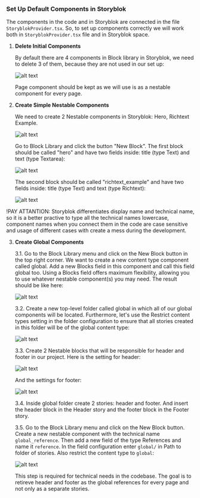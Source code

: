 ### Set Up Default Components in Storyblok

The components in the code and in Storyblok are connected in the file `StoryblokProvider.tsx`.
So, to set up components correctly we will work both in `StoryblokProvider.tsx` file and in Storyblok space.

1. **Delete Initial Components**

    By default there are 4 components in Block library in Storyblok, we need to delete 3 of them, because they are not used in our set up:

    ![alt text](../img/delete-components.png)

    Page component should be kept as we will use is as a nestable component for every page.

2. **Create Simple Nestable Components**

    We need to create 2 Nestable components in Storyblok: Hero, Richtext Example.

    ![alt text](../img/simple-nestable-components.png)

    Go to Block Library and click the button "New Block".
    The first block should be called "hero" and have two fields inside: title (type Text) and text (type Textarea):

    ![alt text](../img/hero-example.png)

    The second block should be called "richtext_example" and have two fields inside: title (type Text) and text (type Richtext):

    ![alt text](../img/richtext-example.png)

!PAY ATTANTION: Storyblok differentiates display name and technical name, so it is a better practive to type all the technical names lowercase, component names when you connect them in the code are case sensitive and usage of different cases with create a mess during the development.

3. **Create Global Components**

    3.1. Go to the Block Library menu and click on the New Block button in the top right corner. We want to create a new content type component called global. Add a new Blocks field in this component and call this field global too. Using a Blocks field offers maximum flexibility, allowing you to use whatever nestable component(s) you may need. The result should be like here:

    ![alt text](../img/global-type.png)

    3.2. Create a new top-level folder called global in which all of our global components will be located. Furthermore, let's use the Restrict content types setting in the folder configuration to ensure that all stories created in this folder will be of the global content type:

    ![alt text](../img/global-folder.png)

    3.3. Create 2 Nestable blocks that will be responsible for header and footer in our project.
    Here is the setting for header:

    ![alt text](../img/header-settings.png)

    And the settings for footer:

    ![alt text](../img/footer-settings.png)

    3.4. Inside global folder create 2 stories: header and footer. And insert the header block in the Header story and the footer block in the Footer story.

    3.5. Go to the Block Library menu and click on the New Block button. Create a new nestable component with the technical name `global_reference`. Then add a new field of the type References and name it `reference`.
    In the field configuration enter `global/` in Path to folder of stories. Also restrict the content type to `global`:

    ![alt text](../img/global-restrict.png)

    This step is required for technical needs in the codebase. The goal is to retireve header and footer as the global references for every page and not only as a separate stories.
